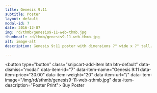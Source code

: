 ```yaml
---
title: Genesis 9:11
subtitle: Poster
layout: default
modal-id: 7
date: 2016-12-07
img: rd/thmb/genesis9-11-web-thmb.jpg
thumbnail: rd/thmb/genesis9-11-web-thmb.jpg
alt: image-alt
description: Genesis 9:11 poster with dimensions ?" wide x ?" tall.

---
```



<button
    type="button"
    class="snipcart-add-item btn btn-default"
    data-dismiss="modal"
    data-item-id="7"
    data-item-name="Genesis 9:11
    data-item-price="30.00"
    data-item-weight="20"
    data-item-url="/"
    data-item-image="/img/rd/sthmb/genesis9-11-web-sthmb.jpg"
    data-item-description="Poster Print">
        Buy Poster
</button>
